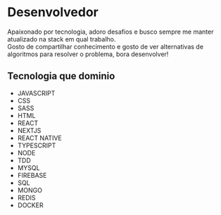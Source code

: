<h1>Desenvolvedor</h1>

<p>
  Apaixonado por tecnologia, adoro desafios e busco sempre me manter atualizado na stack em qual trabalho.
  <br />
  Gosto de compartilhar conhecimento e gosto de ver alternativas de algoritmos para resolver o problema, bora desenvolver!
</p>



<h2>Tecnologia que dominio</h2>

<ul>
  <li>JAVASCRIPT</li>
  <li>CSS</li>
  <li>SASS</li>
  <li>HTML</li>
  <li>REACT</li>
  <li>NEXTJS</li>
  <li>REACT NATIVE</li>
  <li>TYPESCRIPT</li>
  <li>NODE</li>
  <li>TDD</li>
  <li>MYSQL</li>
  <li>FIREBASE</li>
  <li>SQL</li>
  <li>MONGO</li>
  <li>REDIS</li>
  <li>DOCKER</li>
</ul>





